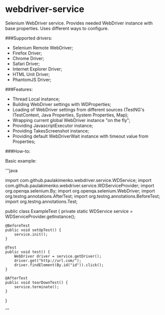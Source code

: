 webdriver-service
=================

Selenium WebDriver service. Provides needed WebDriver instance with base properties. Uses different ways to configure.

###Supported drivers:

 - Selenium Remote WebDriver;
 - Firefox Driver;
 - Chrome Driver;
 - Safari Driver;
 - Internet Explorer Driver;
 - HTML Unit Driver;
 - PhantomJS Driver;

###Features:

 - Thread Local instance;
 - Building WebDriver settings with WDProperties;
 - Loading of WebDriver settings from different sources (TestNG's ITestContext, Java Properties, System Properties, Map);
 - Wrapping current global WebDriver instance "on the fly";
 - Providing JavascriptExecutor instance;
 - Providing TakesScreenshot instance;
 - Providing default WebDriverWait instance with timeout value from Properties;

###How-to:

Basic example:

'''java

import com.github.paulakimenko.webdriver.service.WDService;
import com.github.paulakimenko.webdriver.service.WDServiceProvider;
import org.openqa.selenium.By;
import org.openqa.selenium.WebDriver;
import org.testng.annotations.AfterTest;
import org.testng.annotations.BeforeTest;
import org.testng.annotations.Test;

public class ExampleTest {
    private static WDService service = WDServiceProvider.getInstance();

    @BeforeTest
    public void setUpTest() {
        service.init();
    }

    @Test
    public void test() {
        WebDriver driver = service.getDriver();
        driver.get("http://url.com/");
        driver.findElement(By.id("id")).click();
    }

    @AfterTest
    public void tearDownTest() {
        service.terminate();
    }
}

'''